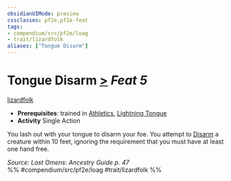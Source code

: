 ```yaml
---
obsidianUIMode: preview
cssclasses: pf2e,pf2e-feat
tags:
- compendium/src/pf2e/loag
- trait/lizardfolk
aliases: ["Tongue Disarm"]
---
```

# Tongue Disarm  [>](rules/core-rulebook/chapter-9-playing-the-game.md#Actions "Single Action") *Feat 5*  
[lizardfolk](rules/traits/lizardfolk-b1.md "Lizardfolk Ancestry & Heritage Trait")  

- **Prerequisites**: trained in [Athletics](compendium/skills.md#Athletics), [Lightning Tongue](compendium/feats/lightning-tongue-loag.md)
- **Activity** Single Action

You lash out with your tongue to disarm your foe. You attempt to [Disarm](rules/actions/disarm.md) a creature within 10 feet, ignoring the requirement that you must have at least one hand free.

*Source: Lost Omens: Ancestry Guide p. 47*  
%% #compendium/src/pf2e/loag #trait/lizardfolk %%